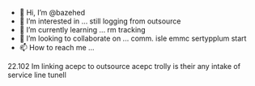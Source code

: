 - 👋 Hi, I’m @bazehed
- 👀 I’m interested in ... still logging from outsource
- 🌱 I’m currently learning ... rm tracking
- 💞️ I’m looking to collaborate on ... comm. isle emmc sertypplum start
- 📫 How to reach me ... 

22.102<!---
bazehed/bazehed is a ✨ special ✨ repository because its `README.md` (this file) appears on your GitHub profile.
You can click the Preview link to take a look at your changes.
--->
Im linking acepc to outsource acepc trolly is their any intake of service line tunell 

